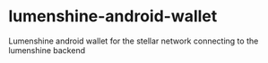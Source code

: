 # lumenshine-android-wallet
Lumenshine android wallet for the stellar network connecting to the lumenshine backend 
